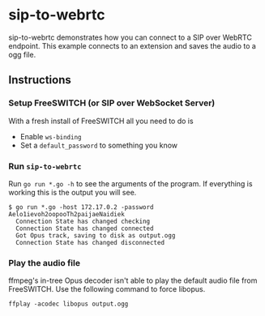 # sip-to-webrtc
sip-to-webrtc demonstrates how you can connect to a SIP over WebRTC endpoint. This example connects to an extension
and saves the audio to a ogg file.

## Instructions
### Setup FreeSWITCH (or SIP over WebSocket Server)
With a fresh install of FreeSWITCH all you need to do is

* Enable `ws-binding`
* Set a `default_password` to something you know

### Run `sip-to-webrtc`
Run `go run *.go -h` to see the arguments of the program. If everything is working
this is the output you will see.

```
$ go run *.go -host 172.17.0.2 -password Aelo1ievoh2oopooTh2paijaeNaidiek
  Connection State has changed checking
  Connection State has changed connected
  Got Opus track, saving to disk as output.ogg
  Connection State has changed disconnected
```

### Play the audio file
ffmpeg's in-tree Opus decoder isn't able to play the default audio file from FreeSWITCH. Use the following command to force libopus.

`ffplay -acodec libopus output.ogg`
